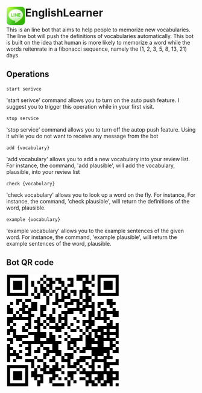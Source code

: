 # <img src="LINE-logo.jpg" width=50 height = 50 align=left>EnglishLearner
This is an line bot that aims to help people to memorize new vocabularies. The line bot will push the definitions of vocabularies automatically. This bot is built on the idea that human is more likely to memorize a word while the words reitenrate in a fibonacci sequence, namely the (1, 2, 3, 5, 8, 13, 21) days.
## Operations
```
start serivce
```
'start serivce' command allows you to turn on the auto push feature. I suggest you to trigger this operation while in your first visit.

```
stop service
```
'stop service' command allows you to turn off the autop push feature. Using it while you do not want to receive any message from the bot

```
add {vocabulary}
```
'add vocabulary' allows you to add a new vocabulary into your review list. For instance, the command, 'add plausible', will add the vocabulary, plausible, into your review list

```
check {vocabulary}
```
'check vocabulary' allows you to look up a word on the fly. For instance, For instance, the command, 'check plausible', will return the definitions of the word, plausible.

```
example {vocabulary}
```
'example vocabulary' allows you to the example sentences of the given word. For instance, the command, 'example plausible', will return the example sentences of the word, plausible.

## Bot QR code
![QR code](Bot_QR.png)
